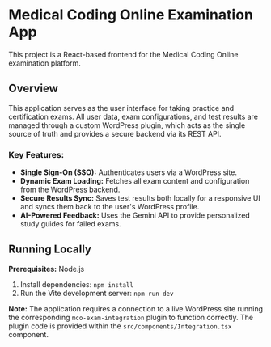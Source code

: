 # Medical Coding Online Examination App

This project is a React-based frontend for the Medical Coding Online examination platform.

## Overview

This application serves as the user interface for taking practice and certification exams. All user data, exam configurations, and test results are managed through a custom WordPress plugin, which acts as the single source of truth and provides a secure backend via its REST API.

### Key Features:
-   **Single Sign-On (SSO):** Authenticates users via a WordPress site.
-   **Dynamic Exam Loading:** Fetches all exam content and configuration from the WordPress backend.
-   **Secure Results Sync:** Saves test results both locally for a responsive UI and syncs them back to the user's WordPress profile.
-   **AI-Powered Feedback:** Uses the Gemini API to provide personalized study guides for failed exams.

## Running Locally

**Prerequisites:** Node.js

1.  Install dependencies:
    `npm install`
2.  Run the Vite development server:
    `npm run dev`

**Note:** The application requires a connection to a live WordPress site running the corresponding `mco-exam-integration` plugin to function correctly. The plugin code is provided within the `src/components/Integration.tsx` component.